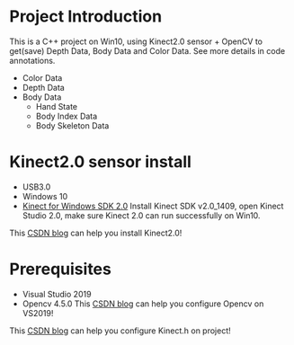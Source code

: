 # Project Introduction
This is a C++ project on Win10, using Kinect2.0 sensor + OpenCV to get(save) Depth Data, Body Data and Color Data. See more details in code annotations.
- Color Data
- Depth Data
- Body Data
    - Hand State
    - Body Index Data
    - Body Skeleton Data
# Kinect2.0 sensor install
- USB3.0
- Windows 10
- [Kinect for Windows SDK 2.0](https://www.microsoft.com/en-us/download/details.aspx?id=44561)
Install Kinect SDK v2.0_1409, open Kinect Studio 2.0, make sure Kinect 2.0 can run successfully on Win10.

This [CSDN blog](https://blog.csdn.net/qq_36433118/article/details/88613818) can help you install Kinect2.0!
# Prerequisites
- Visual Studio 2019
- Opencv 4.5.0
This [CSDN blog](https://blog.csdn.net/bioinformatique/article/details/105655809) can help you configure Opencv on VS2019!

This [CSDN blog](https://blog.csdn.net/renyhui/article/details/52150984) can help you configure Kinect.h on project!
